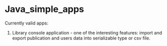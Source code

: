 # Java_simple_apps

Currently valid apps: 
1. Library console application - one of the interesting features: import and export publication and users data into serializable type or csv file.

